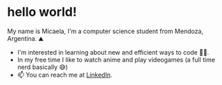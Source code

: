 
<h1>
  hello world!
</h1>

My name is Micaela, I'm a computer science student from Mendoza, Argentina. ⛰

- I'm interested in learning about new and efficient ways to code :woman_technologist:.
- In my free time I like to watch anime and play videogames (a full time nerd basically :sweat_smile:)
- :mailbox: You can reach me at [LinkedIn](https://www.linkedin.com/in/micaeladl/).
